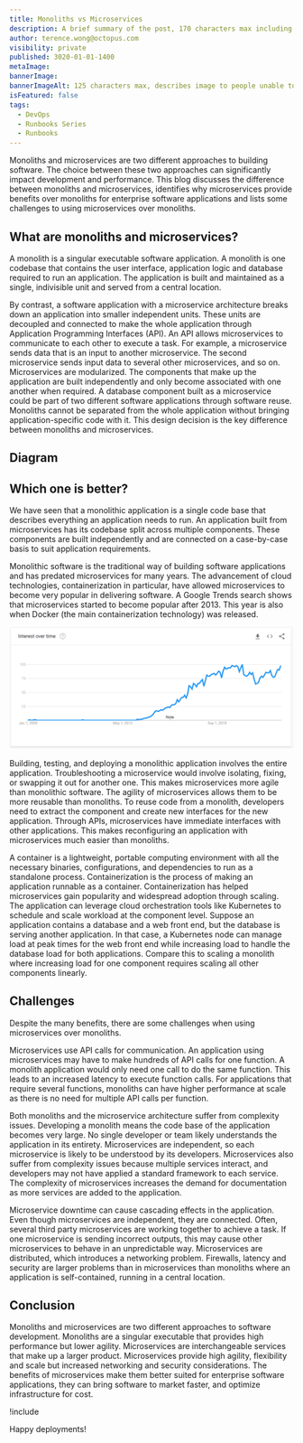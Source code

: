 ```yaml
---
title: Monoliths vs Microservices
description: A brief summary of the post, 170 characters max including spaces.
author: terence.wong@octopus.com
visibility: private
published: 3020-01-01-1400
metaImage:
bannerImage:
bannerImageAlt: 125 characters max, describes image to people unable to see it.
isFeatured: false
tags:
  - DevOps
  - Runbooks Series
  - Runbooks
---
```


<!-- see https://github.com/OctopusDeploy/blog/blob/master/tags.txt for a comprehensive list of tags -->

Monoliths and microservices are two different approaches to building software. The choice between these two approaches can significantly impact development and performance. This blog discusses the difference between monoliths and microservices, identifies why microservices provide benefits over monoliths for enterprise software applications and lists some challenges to using microservices over monoliths.

## What are monoliths and microservices?

A monolith is a singular executable software application. A monolith is one codebase that contains the user interface, application logic and database required to run an application. The application is built and maintained as a single, indivisible unit and served from a central location.

By contrast, a software application with a microservice architecture breaks down an application into smaller independent units. These units are decoupled and connected to make the whole application through Application Programming Interfaces (API). An API allows microservices to communicate to each other to execute a task. For example, a microservice sends data that is an input to another microservice. The second microservice sends input data to several other microservices, and so on. Microservices are modularized. The components that make up the application are built independently and only become associated with one another when required. A database component built as a microservice could be part of two different software applications through software reuse. Monoliths cannot be separated from the whole application without bringing application-specific code with it. This design decision is the key difference between monoliths and microservices.

## Diagram
<!-- Placeholder Image, get design to create a Octopus Image -->

<!--![Monolith vs Microservices](monolith-vs-microservices.jpg "width=500") -->

## Which one is better?

We have seen that a monolithic application is a single code base that describes everything an application needs to run. An application built from microservices has its codebase split across multiple components. These components are built independently and are connected on a case-by-case basis to suit application requirements.

Monolithic software is the traditional way of building software applications and has predated microservices for many years. The advancement of cloud technologies, containerization in particular, have allowed microservices to become very popular in delivering software. A Google Trends search shows that microservices started to become popular after 2013. This year is also when Docker (the main containerization technology) was released.

![Google Trends Microservices](google-trends-microservices.png "width=500")

Building, testing, and deploying a monolithic application involves the entire application. Troubleshooting a microservice would involve isolating, fixing, or swapping it out for another one. This makes microservices more agile than monolithic software. The agility of microservices allows them to be more reusable than monoliths. To reuse code from a monolith, developers need to extract the component and create new interfaces for the new application. Through APIs, microservices have immediate interfaces with other applications. This makes reconfiguring an application with microservices much easier than monoliths.

A container is a lightweight, portable computing environment with all the necessary binaries, configurations, and dependencies to run as a standalone process. Containerization is the process of making an application runnable as a container. Containerization has helped microservices gain popularity and widespread adoption through scaling. The application can leverage cloud orchestration tools like Kubernetes to schedule and scale workload at the component level. Suppose an application contains a database and a web front end, but the database is serving another application. In that case, a Kubernetes node can manage load at peak times for the web front end while increasing load to handle the database load for both applications. Compare this to scaling a monolith where increasing load for one component requires scaling all other components linearly.

## Challenges

Despite the many benefits, there are some challenges when using microservices over monoliths.

Microservices use API calls for communication. An application using microservices may have to make hundreds of API calls for one function. A monolith application would only need one call to do the same function. This leads to an increased latency to execute function calls. For applications that require several functions, monoliths can have higher performance at scale as there is no need for multiple API calls per function.

Both monoliths and the microservice architecture suffer from complexity issues. Developing a monolith means the code base of the application becomes very large. No single developer or team likely understands the application in its entirety. Microservices are independent, so each microservice is likely to be understood by its developers. Microservices also suffer from complexity issues because multiple services interact, and developers may not have applied a standard framework to each service. The complexity of microservices increases the demand for documentation as more services are added to the application. 

Microservice downtime can cause cascading effects in the application. Even though microservices are independent, they are connected. Often, several third party microservices are working together to achieve a task. If one microservice is sending incorrect outputs, this may cause other microservices to behave in an unpredictable way. Microservices are distributed, which introduces a networking problem. Firewalls, latency and security are larger problems than in microservices than monoliths where an application is self-contained, running in a central location.

## Conclusion

Monoliths and microservices are two different approaches to software development. Monoliths are a singular executable that provides high performance but lower agility. Microservices are interchangeable services that make up a larger product. Microservices provide high agility, flexibility and scale but increased networking and security considerations. The benefits of microservices make them better suited for enterprise software applications, they can bring software to market faster, and optimize infrastructure for cost.


!include <q2-2022-newsletter-cta>

Happy deployments!
